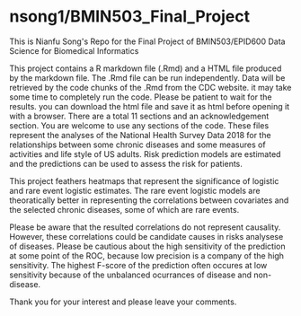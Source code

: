# nsong1/BMIN503_Final_Project

This is Nianfu Song's Repo for the Final Project of BMIN503/EPID600 Data Science for Biomedical Informatics 

This project contains a R markdown file (.Rmd) and a HTML file produced by the markdown file. The .Rmd file can be run independently. Data will be retrieved by the code chunks of the .Rmd from the CDC website. it may take some time to completely run the code. Please be patient to wait for the results.  you can download the html file and save it as html before opening it with a browser. There are a total 11 sections and an acknowledgement section. You are welcome to use any sections of the code. These files represent the analyses of the National Health Survey Data 2018 for the relationships between some chronic diseases and some measures of activities and life style of US adults. Risk prediction models are estimated and the predictions can be used to assess the risk for patients. 

This project feathers heatmaps that represent the significance of logistic and rare event logistic estimates. The rare event logistic models are theoratically better in representing the correlations between covariates and the selected chronic diseases, some of which are rare events. 

Please be aware that the resulted correlations do not represent causality. However, these correlations could be candidate causes in risks analysese of diseases. Please be cautious about the high sensitivity of the prediction at some point of the ROC, because low precision is a company of the high sensitivity. The highest F-score of the prediction often occures at low sensitivity because of the unbalanced ocurrances of disease and non-disease. 

Thank you for your interest and please leave your comments.

